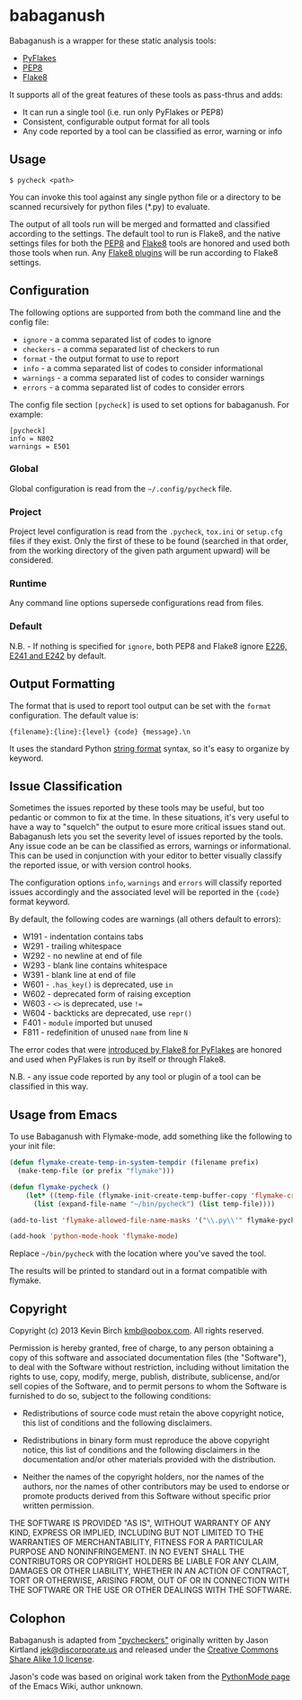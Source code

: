 # babaganush

Babaganush is a wrapper for these static analysis tools:

* [PyFlakes](https://launchpad.net/pyflakes)
* [PEP8](https://github.com/jcrocholl/pep8)
* [Flake8](http://github.com/bmcustodio/flake8)

It supports all of the great features of these tools as pass-thrus and adds:

* It can run a single tool (i.e. run only PyFlakes or PEP8)
* Consistent, configurable output format for all tools
* Any code reported by a tool can be classified as error, warning or info 

## Usage

```shell
$ pycheck <path>
```

You can invoke this tool against any single python file or a directory to be scanned recursively for python files (*.py) to evaluate.

The output of all tools run will be merged and formatted and classified according to the settings.  The default tool to run is Flake8, and the native settings files for both the [PEP8](http://pep8.readthedocs.org/en/latest/intro.html#configuration) and [Flake8](http://flake8.readthedocs.org/en/latest/config.html) tools are honored and used both those tools when run.  Any [Flake8 plugins](http://flake8.readthedocs.org/en/latest/extensions.html) will be run according to Flake8 settings.

## Configuration

The following options are supported from both the command line and the config file:

* `ignore` - a comma separated list of codes to ignore
* `checkers` - a comma separated list of checkers to run
* `format` - the output format to use to report 
* `info` - a comma separated list of codes to consider informational
* `warnings` - a comma separated list of codes to consider warnings
* `errors` - a comma separated list of codes to consider errors

The config file section `[pycheck]` is used to set options for babaganush.  For example:

```
[pycheck]
info = N802
warnings = E501
```

### Global

Global configuration is read from the `~/.config/pycheck` file.

### Project

Project level configuration is read from the `.pycheck`, `tox.ini` or `setup.cfg` files if they exist.  Only the first of these to be found (searched in that order, from the working directory of the given path argument upward) will be considered.

### Runtime

Any command line options supersede configurations read from files.

### Default

N.B. - If nothing is specified for `ignore`, both PEP8 and Flake8 ignore [E226, E241 and E242](http://pep8.readthedocs.org/en/latest/intro.html#error-codes) by default.

## Output Formatting

The format that is used to report tool output can be set with the `format` configuration.  The default value is:

```
{filename}:{line}:{level} {code} {message}.\n
```

It uses the standard Python [string format](http://docs.python.org/2/library/string.html#format-string-syntax) syntax, so it's easy to organize by keyword.

## Issue Classification

Sometimes the issues reported by these tools may be useful, but too pedantic or common to fix at the time.  In these situations, it's very useful to have a way to "squelch" the output to esure more critical issues stand out.  Babaganush lets you set the severity level of issues reported by the tools.  Any issue code an be can be classified as errors, warnings or informational.  This can be used in conjunction with your editor to better visually classify the reported issue, or with version control hooks.

The configuration options `info`, `warnings` and `errors` will classify reported issues accordingly and the associated level will be reported in the `{code}` format keyword.

By default, the following codes are warnings (all others default to errors):

* W191 - indentation contains tabs
* W291 - trailing whitespace
* W292 - no newline at end of file
* W293 - blank line contains whitespace
* W391 - blank line at end of file
* W601 - `.has_key()` is deprecated, use `in`
* W602 - deprecated form of raising exception
* W603 - `<>` is deprecated, use `!=`
* W604 - backticks are deprecated, use `repr()`
* F401 - `module` imported but unused
* F811 - redefinition of unused `name` from line `N`

The error codes that were [introduced by Flake8 for PyFlakes](http://flake8.readthedocs.org/en/latest/warnings.html) are honored and used when PyFlakes is run by itself or through Flake8.

N.B. - any issue code reported by any tool or plugin of a tool can be classified in this way.

## Usage from Emacs

To use Babaganush with Flymake-mode, add something like the 
following to your init file:

```lisp
(defun flymake-create-temp-in-system-tempdir (filename prefix)
  (make-temp-file (or prefix "flymake")))

(defun flymake-pycheck ()
    (let* ((temp-file (flymake-init-create-temp-buffer-copy 'flymake-create-temp-in-system-tempdir)))
      (list (expand-file-name "~/bin/pycheck") (list temp-file))))

(add-to-list 'flymake-allowed-file-name-masks '("\\.py\\'" flymake-pycheck))

(add-hook 'python-mode-hook 'flymake-mode)
```

Replace `~/bin/pycheck` with the location where you've saved the
tool.

The results will be printed to standard out in a format compatible
with flymake.

## Copyright

Copyright (c) 2013 Kevin Birch <kmb@pobox.com>. All rights reserved.

Permission is hereby granted, free of charge, to any person obtaining
a copy of this software and associated documentation files (the
"Software"), to deal with the Software without restriction, including
without limitation the rights to use, copy, modify, merge, publish,
distribute, sublicense, and/or sell copies of the Software, and to
permit persons to whom the Software is furnished to do so, subject to
the following conditions:

* Redistributions of source code must retain the above copyright
  notice, this list of conditions and the following disclaimers.

* Redistributions in binary form must reproduce the above copyright
  notice, this list of conditions and the following disclaimers in the
  documentation and/or other materials provided with the distribution.

* Neither the names of the copyright holders, nor the names of the
  authors, nor the names of other contributors may be used to endorse
  or promote products derived from this Software without specific
  prior written permission.

THE SOFTWARE IS PROVIDED "AS IS", WITHOUT WARRANTY OF ANY KIND,
EXPRESS OR IMPLIED, INCLUDING BUT NOT LIMITED TO THE WARRANTIES OF
MERCHANTABILITY, FITNESS FOR A PARTICULAR PURPOSE AND NONINFRINGEMENT.
IN NO EVENT SHALL THE CONTRIBUTORS OR COPYRIGHT HOLDERS BE LIABLE FOR
ANY CLAIM, DAMAGES OR OTHER LIABILITY, WHETHER IN AN ACTION OF
CONTRACT, TORT OR OTHERWISE, ARISING FROM, OUT OF OR IN CONNECTION
WITH THE SOFTWARE OR THE USE OR OTHER DEALINGS WITH THE SOFTWARE.

## Colophon

Babaganush is adapted from ["pycheckers"][1] originally written by Jason Kirtland
<jek@discorporate.us> and released under the [Creative Commons Share
Alike 1.0 license][2].

Jason's code was based on original work taken from the [PythonMode
page][3] of the Emacs Wiki, author unknown.

[1]: https://bitbucket.org/jek/sandbox/src/tip/pycheckers
[2]: http://creativecommons.org/licenses/sa/1.0/
[3]: http://www.emacswiki.org/emacs/PythonMode


